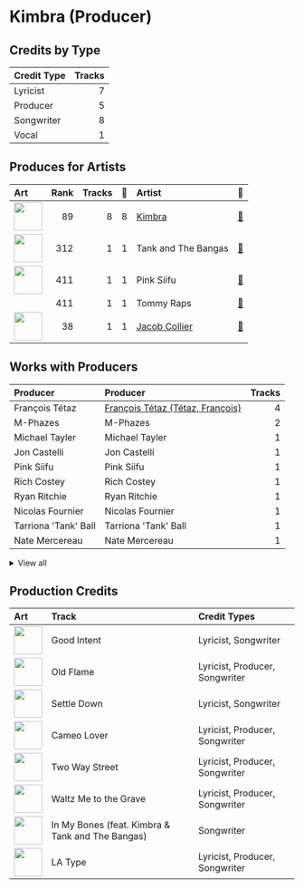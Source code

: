 # Kimbra (Producer)

## Credits by Type

| Credit Type | Tracks |
|:---|---:|
| Lyricist | 7 |
| Producer | 5 |
| Songwriter | 8 |
| Vocal | 1 |

## Produces for Artists

| Art | Rank | Tracks | 💚 | Artist | 🔗 |
|:---|---:|---:|---:|:---|:---|
| <img src="https://i.scdn.co/image/ab6761610000e5eb810767ab30460c964195f598" alt="" width="50" /> | 89 | 8 | 8 | [Kimbra](../../artists/kimbra/overview.md) | [🔗](https://open.spotify.com/artist/6hk7Yq1DU9QcCCrz9uc0Ti) |
| <img src="https://i.scdn.co/image/ab6761610000e5eb5d240324ac824155b978c329" alt="" width="50" /> | 312 | 1 | 1 | Tank and The Bangas | [🔗](https://open.spotify.com/artist/5cAtakaadWHJLxmGKrKcX7) |
| <img src="https://i.scdn.co/image/ab6761610000e5eb9c017e1e34973fabb15fc0a4" alt="" width="50" /> | 411 | 1 | 1 | Pink Siifu | [🔗](https://open.spotify.com/artist/40ZElxHldNyvn7x8WRC6fh) |
| | 411 | 1 | 1 | Tommy Raps | [🔗](https://open.spotify.com/artist/2jDVhHiltj9mEWoIGdBg3z) |
| <img src="https://i.scdn.co/image/ab6761610000e5eb6b6a07bd9cceae9bd48be09b" alt="" width="50" /> | 38 | 1 | 1 | [Jacob Collier](../../artists/jacob_collier/overview.md) | [🔗](https://open.spotify.com/artist/0QWrMNukfcVOmgEU0FEDyD) |

## Works with Producers

| Producer | Producer | Tracks |
|:---|:---|---:|
| François Tétaz | [François Tétaz (Tétaz, François)](../françois_tétaz_(tétaz,_françois)/overview.md) | 4 |
| M-Phazes | M-Phazes | 2 |
| Michael Tayler | Michael Tayler | 1 |
| Jon Castelli | Jon Castelli | 1 |
| Pink Siifu | Pink Siifu | 1 |
| Rich Costey | Rich Costey | 1 |
| Ryan Ritchie | Ryan Ritchie | 1 |
| Nicolas Fournier | Nicolas Fournier | 1 |
| Tarriona 'Tank' Ball | Tarriona 'Tank' Ball | 1 |
| Nate Mercereau | Nate Mercereau | 1 |


<details>
<summary>View all</summary>

| Producer | Producer | Tracks |
|:---|:---|---:|
| Daniel Johns | Daniel Johns | 1 |
| John Rooney | John Rooney | 1 |
| Bo Hill | Bo Hill | 1 |
| Jacob Collier | [Jacob Collier](../jacob_collier/overview.md) | 1 |
| Ryan Lott | Ryan Lott | 1 |
| Jimi Maroudas | Jimi Maroudas | 1 |
| Tommy Raps | Tommy Raps | 1 |
| Ben Bloomberg | Ben Bloomberg | 1 |
| Martin Cooke | Martin Cooke | 1 |
| Eli Crews | Eli Crews | 1 |
| Fagan Wilcox | Fagan Wilcox | 1 |

</details>


## Production Credits

| Art | Track | Credit Types |
|:---|:---|:---|
| <img src="https://i.scdn.co/image/ab67616d0000b273d0ec2db731952a7efabc6397" alt="" width="50" /> | Good Intent | Lyricist, Songwriter |
| <img src="https://i.scdn.co/image/ab67616d0000b273d0ec2db731952a7efabc6397" alt="" width="50" /> | Old Flame | Lyricist, Producer, Songwriter |
| <img src="https://i.scdn.co/image/ab67616d0000b273d0ec2db731952a7efabc6397" alt="" width="50" /> | Settle Down | Lyricist, Songwriter |
| <img src="https://i.scdn.co/image/ab67616d0000b273d0ec2db731952a7efabc6397" alt="" width="50" /> | Cameo Lover | Lyricist, Producer, Songwriter |
| <img src="https://i.scdn.co/image/ab67616d0000b273d0ec2db731952a7efabc6397" alt="" width="50" /> | Two Way Street | Lyricist, Producer, Songwriter |
| <img src="https://i.scdn.co/image/ab67616d0000b27369b3dd10eee85bb2652c3b05" alt="" width="50" /> | Waltz Me to the Grave | Lyricist, Producer, Songwriter |
| <img src="https://i.scdn.co/image/ab67616d0000b27334de228d223a20a8a5d1f465" alt="" width="50" /> | In My Bones (feat. Kimbra & Tank and The Bangas) | Songwriter |
| <img src="https://i.scdn.co/image/ab67616d0000b273933e69748e2993ca43dbd644" alt="" width="50" /> | LA Type | Lyricist, Producer, Songwriter |